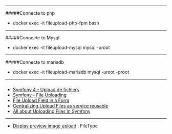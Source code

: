 
***
#####Connecte to php
* docker exec -it  fileupload-php-fpm bash

***
#####Connecte to Mysql
* docker exec -it fileupload-mysql mysql -uroot

***
#####Connecte to mariadb
*  docker exec -it fileupload-mariadb mysql -uroot -proot

***
##### 
*  [Symfony 4 - Upload de fichiers](https://www.youtube.com/watch?v=jBeeV2_Imbw)
*  [Symfony - File Uploading](https://www.tutorialspoint.com/symfony/symfony_file_uploading.htm)
*  [File Upload Field in a Form](https://symfonycasts.com/screencast/symfony-uploads/upload-in-form)
*  [Centralizing Upload Files as service reusable](https://symfonycasts.com/screencast/symfony-uploads/uploader-service)
*  [All about Uploading Files in Symfony](https://symfonycasts.com/screencast/symfony-uploads)

***
*  [Display preview image upload](http://jsfiddle.net/M3kj6/1/) : FileType
